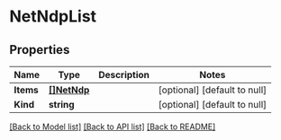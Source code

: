 # NetNdpList

## Properties
Name | Type | Description | Notes
------------ | ------------- | ------------- | -------------
**Items** | [**[]NetNdp**](net_ndp.md) |  | [optional] [default to null]
**Kind** | **string** |  | [optional] [default to null]

[[Back to Model list]](../README.md#documentation-for-models) [[Back to API list]](../README.md#documentation-for-api-endpoints) [[Back to README]](../README.md)


